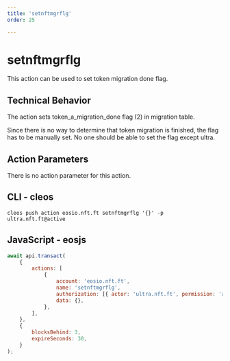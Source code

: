 ```yaml
---
title: 'setnftmgrflg'
order: 25

---
```


# setnftmgrflg

This action can be used to set token migration done flag.

## Technical Behavior

The action sets token_a_migration_done flag (2) in migration table.

Since there is no way to determine that token migration is finished, the flag has to be manually set. No one should be able to set the flag except ultra.

## Action Parameters

There is no action parameter for this action.

## CLI - cleos

```
cleos push action eosio.nft.ft setnftmgrflg '{}' -p ultra.nft.ft@active
```

## JavaScript - eosjs

```javascript
await api.transact(
    {
        actions: [
            {
                account: 'eosio.nft.ft',
                name: 'setnftmgrflg',
                authorization: [{ actor: 'ultra.nft.ft', permission: 'active' }],
                data: {},
            },
        ],
    },
    {
        blocksBehind: 3,
        expireSeconds: 30,
    }
);
```
